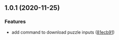 ## 1.0.1 (2020-11-25)


### Features

* add command to download puzzle inputs ([81ecb91](https://github.com/dds/aoc2015/commit/81ecb912b5c7b2dbef14ca44bd785d1c361202ad))




